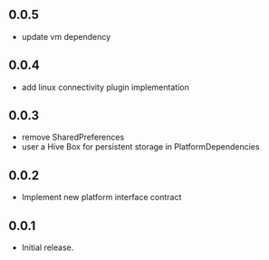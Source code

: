 ## 0.0.5

- update vm dependency

## 0.0.4

- add linux connectivity plugin implementation

## 0.0.3

- remove SharedPreferences
- user a Hive Box for persistent storage in PlatformDependencies

## 0.0.2

* Implement new platform interface contract

## 0.0.1

* Initial release.
